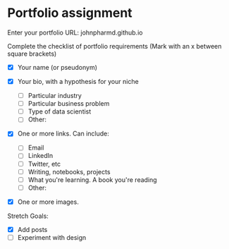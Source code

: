 # Portfolio assignment

Enter your portfolio URL: johnpharmd.github.io


Complete the checklist of portfolio requirements
(Mark with an x between square brackets)

- [x] Your name (or pseudonym)
- [x] Your bio, with a hypothesis for your niche
    - [ ] Particular industry
    - [ ] Particular business problem
    - [ ] Type of data scientist
    - [ ] Other: 
- [x] One or more links. Can include:
    - [ ] Email
    - [ ] LinkedIn
    - [ ] Twitter, etc
    - [ ] Writing, notebooks, projects
    - [ ] What you're learning. A book you're reading
    - [ ] Other:
- [x] One or more images.
    
    
Stretch Goals:

- [x] Add posts
- [ ] Experiment with design
